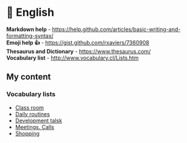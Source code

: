 # :closed_book: English
**Markdown help** - https://help.github.com/articles/basic-writing-and-formatting-syntax/ \
**Emoji help :thumbsup:** - https://gist.github.com/rxaviers/7360908 \
**Thesaurus and Dictionary** - https://www.thesaurus.com/ \
**Vocabulary list** - http://www.vocabulary.cl/Lists.htm

## My content
###  Vocabulary lists
- [Class room](https://github.com/Diligens/english/issues/1)
- [Daily routines](https://github.com/Diligens/english/issues/2)
- [Development talsk](https://github.com/Diligens/english/issues/3)
- [Meetings. Calls](https://github.com/Diligens/english/issues/4)
- [Shopping](https://github.com/Diligens/english/issues/5)

